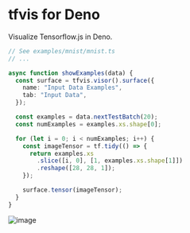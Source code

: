 # tfvis for Deno

Visualize Tensorflow.js in Deno.

```typescript
// See examples/mnist/mnist.ts
// ...

async function showExamples(data) {
  const surface = tfvis.visor().surface({
    name: "Input Data Examples",
    tab: "Input Data",
  });

  const examples = data.nextTestBatch(20);
  const numExamples = examples.xs.shape[0];

  for (let i = 0; i < numExamples; i++) {
    const imageTensor = tf.tidy(() => {
      return examples.xs
        .slice([i, 0], [1, examples.xs.shape[1]])
        .reshape([28, 28, 1]);
    });

    surface.tensor(imageTensor);
  }
}
```

![image](https://github.com/littledivy/tfvis-deno/assets/34997667/0e2639e8-3328-4865-9625-d0c90921aa2b)
